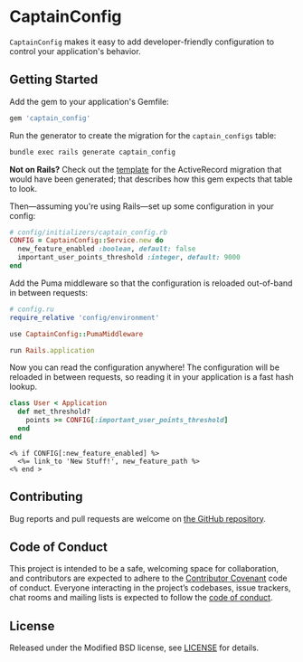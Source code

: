 # CaptainConfig

`CaptainConfig` makes it easy to add developer-friendly configuration to control your application's behavior.

## Getting Started

Add the gem to your application's Gemfile:

```rb
gem 'captain_config'
```

Run the generator to create the migration for the `captain_configs` table:

```sh
bundle exec rails generate captain_config
```

**Not on Rails?** Check out the [template](https://github.com/dirk/captain_config/blob/master/lib/generators/templates/create_captain_configs.rb.tt) for the ActiveRecord migration that would have been generated; that describes how this gem expects that table to look.

Then—assuming you're using Rails—set up some configuration in your config:

```rb
# config/initializers/captain_config.rb
CONFIG = CaptainConfig::Service.new do
  new_feature_enabled :boolean, default: false
  important_user_points_threshold :integer, default: 9000
end
```

Add the Puma middleware so that the configuration is reloaded out-of-band in between requests:

```rb
# config.ru
require_relative 'config/environment'

use CaptainConfig::PumaMiddleware

run Rails.application
```

Now you can read the configuration anywhere! The configuration will be reloaded in between requests, so reading it in your application is a fast hash lookup.

```rb
class User < Application
  def met_threshold?
    points >= CONFIG[:important_user_points_threshold]
  end
end
```

```erb
<% if CONFIG[:new_feature_enabled] %>
  <%= link_to 'New Stuff!', new_feature_path %>
<% end >
```

## Contributing

Bug reports and pull requests are welcome on [the GitHub repository](https://github.com/dirk/captain_config).

## Code of Conduct

This project is intended to be a safe, welcoming space for collaboration, and contributors are expected to adhere to the [Contributor Covenant](http://contributor-covenant.org) code of conduct. Everyone interacting in the project’s codebases, issue trackers, chat rooms and mailing lists is expected to follow the [code of conduct](https://github.com/dirk/captain_config/blob/master/CODE_OF_CONDUCT.md).

## License

Released under the Modified BSD license, see [LICENSE](LICENSE) for details.
